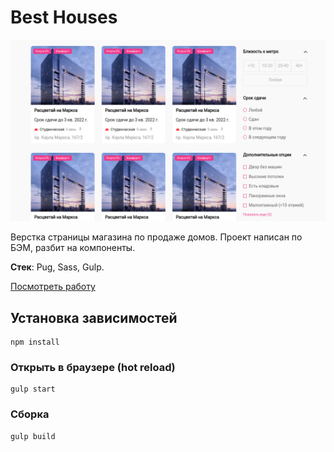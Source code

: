 
# Best Houses

<img width="800" alt="Сайт строительной компании" src="best-houses.png">

Верстка страницы магазина по продаже домов. Проект написан по БЭМ, разбит на компоненты.

**Стек**: Pug, Sass, Gulp.

[Посмотреть работу](https://panicswtch.github.io/best-houses/)

## Установка зависимостей
```
npm install
```

### Открыть в браузере (hot reload)
```
gulp start
```

### Сборка
```
gulp build
```